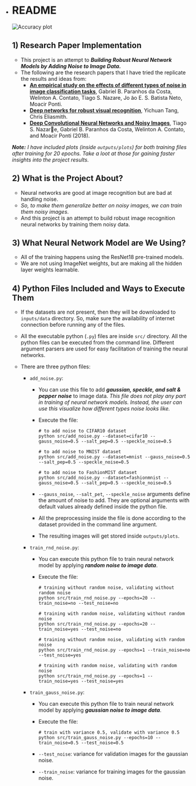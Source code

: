 * # README

  ![Accuracy plot](https://debuggercafe.com/wp-content/uploads/2020/02/yes_yes_acc.png)

  ## 1) Research Paper Implementation

  * This project is an attempt to ***Building Robust Neural Network Models by Adding Noise to Image Data.***
  * The following are the research papers that I have tried the replicate the results and ideas from:
    * [**An empirical study on the effects of different types of noise in image classification tasks**](https://arxiv.org/pdf/1609.02781.pdf),  Gabriel B. Paranhos da Costa, Welinton A. Contato, Tiago S. Nazare, Jo ̃ao E. S. Batista Neto, Moacir Ponti.
    * [**Deep networks for robust visual recognition**](http://citeseerx.ist.psu.edu/viewdoc/download?doi=10.1.1.170.1765&rep=rep1&type=pdf), Yichuan Tang, Chris Eliasmith.
    * [**Deep Convolutional Neural Networks and Noisy Images**](https://www.researchgate.net/publication/322915518_Deep_Convolutional_Neural_Networks_and_Noisy_Images), Tiago S. Nazare, Gabriel B. Paranhos da Costa, Welinton A. Contato, and Moacir Ponti (2018).

  

  ***Note:*** *I have included plots (inside `outputs/plots`) for both training files after training for 20 epochs. Take a loot at those for gaining faster insights into the project results.*

  

  ## 2) What is the Project About?

  * Neural networks are good at image recognition but are bad at handling noise. 
  * *So, to make them generalize better on noisy images, we can train them noisy images*.
  * And this project is an attempt to build robust image recognition neural networks by training them noisy data.

  

  ## 3) What Neural Network Model are We Using?

  * All of the training happens using the ResNet18 pre-trained models.
  * We are not using ImageNet weights, but are making all the hidden layer weights learnable.

  

  ## 4) Python Files Included and Ways to Execute Them

  * If the datasets are not present, then they will be downloaded to `inputs/data` directory. So, make sure the availability of internet connection before running any of the files.

  * All the executable python (`.py`) files are inside `src/` directory. All the python files can be executed from the command line. Different argument parsers are used for easy facilitation of training the neural networks.

  * There are three python files:

    * `add_noise.py`:

      * You can use this file to add ***gaussian, speckle, and salt & pepper noise*** to image data. *This file does not play any part in training of neural network models. Instead, the user can use this visualize how different types noise looks like.*

      * Execute the file:

        ```
        # to add noise to CIFAR10 dataset
        python src/add_noise.py --dataset=cifar10 --gauss_noise=0.5 --salt_pep=0.5 --speckle_noise=0.5
        
        # to add noise to MNIST dataset
        python src/add_noise.py --dataset=mnist --gauss_noise=0.5 --salt_pep=0.5 --speckle_noise=0.5
        
        # to add noise to FashionMIST dataset
        python src/add_noise.py --dataset=fashionmnist --gauss_noise=0.5 --salt_pep=0.5 --speckle_noise=0.5
        ```

        

      * `--gauss_noise`, `--salt_pet`, `--speckle_noise` arguments define the amount of noise to add. They are optional arguments with default values already defined inside the python file.

      * All the preprocessing inside the file is done according to the dataset provided in the command line argument.

      * The resulting images will get stored inside `outputs/plots`.

    * `train_rnd_noise.py`:

      * You can execute this python file to train neural network model by applying ***random noise to image data***.

      * Execute the file:

        ```
        # training without random noise, validating without random noise 
        python src/train_rnd_noise.py --epochs=20 --train_noise=no --test_noise=no
        
        # training with random noise, validating without random noise 
        python src/train_rnd_noise.py --epochs=20 --train_noise=yes --test_noise=no
        
        # training without random noise, validating with random noise 
        python src/train_rnd_noise.py --epochs=1 --train_noise=no --test_noise=yes
        
        # training with random noise, validating with random noise 
        python src/train_rnd_noise.py --epochs=1 --train_noise=yes --test_noise=yes
        ```

        

    * `train_gauss_noise.py`:

      * You can execute this python file to train neural network model by applying ***gaussian noise to image data***.

      * Execute the file:

        ```
        # train with variance 0.5, validate with variance 0.5	
        python src/train_gauss_noise.py --epochs=10 --train_noise=0.5 --test_noise=0.5
        ```

        

      * `--test_noise`: variance for validation images for the gaussian noise.

      * `--train_noise`: variance for training images for the gaussian noise.
